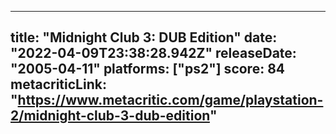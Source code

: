 
---
title: "Midnight Club 3: DUB Edition"
date: "2022-04-09T23:38:28.942Z"
releaseDate: "2005-04-11"
platforms: ["ps2"]
score: 84
metacriticLink: "https://www.metacritic.com/game/playstation-2/midnight-club-3-dub-edition"
---
